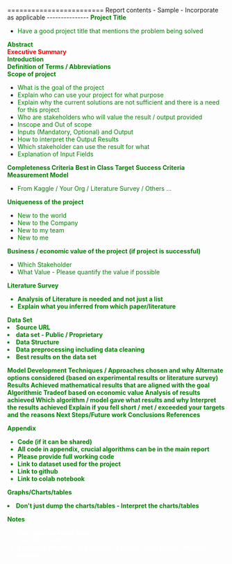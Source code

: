 ======================== Report contents - Sample - Incorporate as applicable ---------------
<strong style='color:green'>Project Title</strong>
<ul>
<li><text style='color:green'>Have a good project title that mentions the problem being solved</text></li>
</ul>	
<strong style='color:green'>Abstract</strong>
<br>
<strong style='color:red'>Executive Summary</strong>
<br>
<strong style='color:green'>Introduction</strong>
<br>
<strong style='color:green'>Definition of Terms / Abbreviations</strong>
<br>
<strong style='color:green'>Scope of project</strong>
<ul>
<li><text style='color:green'>What is the goal of the project</text></li>
<li><text style='color:green'>Explain who can use your project for what purpose</text></li>
<li><text style='color:green'>Explain why the current solutions are not sufficient and there is a need for this project</text></li>
<li><text style='color:green'>Who are stakeholders who will value the result / output provided</text></li>
<li><text style='color:green'>Inscope and Out of scope</text></li>
<li><text style='color:green'>Inputs (Mandatory, Optional) and Output</text></li>
<li><text style='color:green'>How to interpret the Output Results</text></li>
<li><text style='color:green'>Which stakeholder can use the result for what</text></li>
<li><text style='color:green'>Explanation of Input Fields</text></li>
</ul>	

<strong style='color:green'>Completeness Criteria</strong>
<strong style='color:green'>Best in Class Target</strong>
<strong style='color:green'>Success Criteria</strong>
<strong style='color:green'>Measurement Model</strong>
<ul>
<li><text style='color:green'>From Kaggle / Your Org / Literature Survey / Others ...</text></li>
	</ul>
<strong style='color:green'>Uniqueness of the project</strong>
<ul>
	<li><text style='color:green'>New to the world</text></li>
	<li><text style='color:green'>New to the Company</text></li>
	<li><text style='color:green'>New to my team</text></li>
	<li><text style='color:green'>New to me</text></li>
  </ul>
<strong style='color:green'>Business / economic value of the project (if project is successful)</strong>
	<ul>
  <li><text style='color:green'>Which Stakeholder</text></li>
	<li><text style='color:green'>What Value - Please quantify the value if possible</text></li>
  </ul>
<strong style='color:green'>Literature Survey<strong style='color:green'>
<ul>
	<li><text style='color:green'>Analysis of Literature is needed and not just a list</text></li>
	<li><text style='color:green'>Explain what you inferred from which paper/literature</text></li>
  </ul>
<strong style='color:green'>Data Set</strong>
	<li><text style='color:green'>Source URL</text></li>
	<li><text style='color:green'>data set - Public / Proprietary</text></li>
	<li><text style='color:green'>Data Structure</text></li>
	<li><text style='color:green'>Data preprocessing including data cleaning</text></li>
	<li><text style='color:green'>Best results on the data set</text></li>
  </ul>

<strong style='color:green'>Model Development</strong>
	Techniques / Approaches chosen and why 
	Alternate options considered (based on experimental results or literature survey)
Results Achieved
	mathematical results that are aligned with the goal
	Algorithmic Tradeof based on economic value
Analysis of results achieved
	Which algorithm / model gave what results and why
	Interpret the results achieved
	Explain if you fell short / met / exceeded your targets and the reasons
Next Steps/Future work
Conclusions
References

<strong style='color:green'>Appendix</strong>
<ul>
<li><text style='color:green'>Code (if it can be shared)</text></li>
<li><text style='color:green'>All code in appendix, crucial algorithms can be in the main report</text></li>
<li><text style='color:green'>Please provide full working code</text></li>
<li><text style='color:green'>Link to dataset used for the project</text></li>	
<li><text style='color:green'>Link to github</text></li>
<li><text style='color:green'>Link to colab notebook</text></li>
</ul>

<strong style='color:green'>Graphs/Charts/tables</strong>
	<li><text style='color:green'>Don't just dump the charts/tables - Interpret the charts/tables</text></li>

<strong style='color:green'>Notes</strong>
<ul style='color:white'>
<li>Less profit but zero loss</li>
<li>beat h2o model</li>
<li>Knapsack problem for grouping of stocks using neural network pytorch</li>
<ul>
